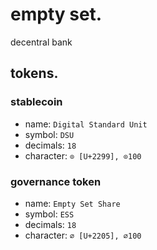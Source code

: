 # empty set.
decentral bank

## tokens.
### stablecoin

- name: `Digital Standard Unit`
- symbol: `DSU`
- decimals: `18`
- character: `⊙ [U+2299], ⊙100`

### governance token

- name: `Empty Set Share`
- symbol: `ESS`
- decimals: `18`
- character: `∅ [U+2205], ∅100`
